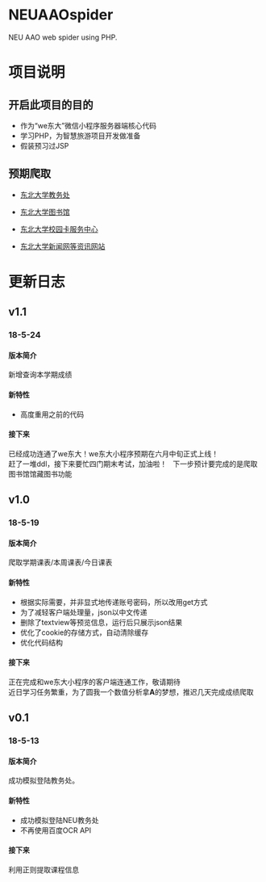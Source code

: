 # NEUAAOspider
NEU AAO web spider using PHP.
# 项目说明
## 开启此项目的目的
- 作为“we东大”微信小程序服务器端核心代码
- 学习PHP，为智慧旅游项目开发做准备
- 假装预习过JSP
## 预期爬取
  - [东北大学教务处](https://aao.neu.edu.cn/)
  
  - [东北大学图书馆](http://www.lib.neu.edu.cn/index.html)
  
  - [东北大学校园卡服务中心](http://ecard.neu.edu.cn/)
  
  - [东北大学新闻网等资讯网站](http://neunews.neu.edu.cn/campus/)
# 更新日志
## v1.1
### 18-5-24
#### 版本简介
新增查询本学期成绩  
#### 新特性  
- 高度重用之前的代码  
#### 接下来
已经成功连通了we东大！we东大小程序预期在六月中旬正式上线！    
赶了一堆ddl，接下来要忙四门期末考试，加油啦！     
下一步预计要完成的是爬取图书馆馆藏图书功能    

## v1.0
### 18-5-19
#### 版本简介
爬取学期课表/本周课表/今日课表 
#### 新特性
- 根据实际需要，并非显式地传递账号密码，所以改用get方式  
- 为了减轻客户端处理量，json以中文传递
- 删除了textview等预览信息，运行后只展示json结果
- 优化了cookie的存储方式，自动清除缓存  
- 优化代码结构
#### 接下来
正在完成和we东大小程序的客户端连通工作，敬请期待   
近日学习任务繁重，为了圆我一个数值分析拿**A**的梦想，推迟几天完成成绩爬取   

## v0.1
### 18-5-13  
#### 版本简介
成功模拟登陆教务处。    
#### 新特性
- 成功模拟登陆NEU教务处  
- 不再使用百度OCR API   
#### 接下来
利用正则提取课程信息  
